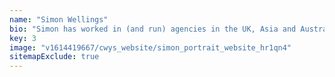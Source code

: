 ```yaml
---
name: "Simon Wellings"
bio: "Simon has worked in (and run) agencies in the UK, Asia and Australia and launched theatre, TV and tech projects along the way. (Yes, he's over 100 years old). He asks lots of questions and has lots of ideas, which is a nightmare if you’re trying to get to sleep."
key: 3
image: "v1614419667/cwys_website/simon_portrait_website_hr1qn4"
sitemapExclude: true
---
```

